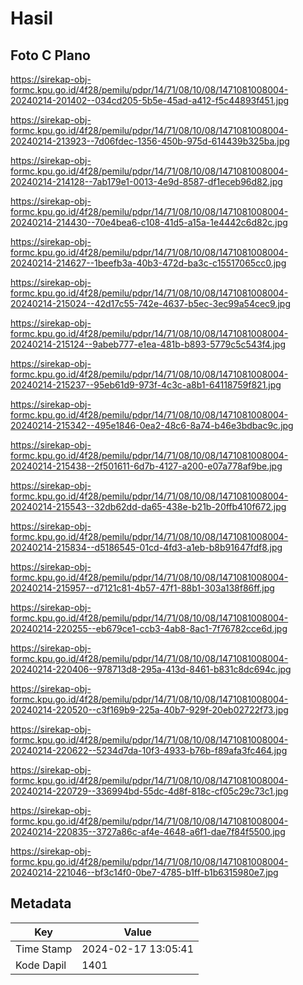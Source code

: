 # Hasil

## Foto C Plano

https://sirekap-obj-formc.kpu.go.id/4f28/pemilu/pdpr/14/71/08/10/08/1471081008004-20240214-201402--034cd205-5b5e-45ad-a412-f5c44893f451.jpg

https://sirekap-obj-formc.kpu.go.id/4f28/pemilu/pdpr/14/71/08/10/08/1471081008004-20240214-213923--7d06fdec-1356-450b-975d-614439b325ba.jpg

https://sirekap-obj-formc.kpu.go.id/4f28/pemilu/pdpr/14/71/08/10/08/1471081008004-20240214-214128--7ab179e1-0013-4e9d-8587-df1eceb96d82.jpg

https://sirekap-obj-formc.kpu.go.id/4f28/pemilu/pdpr/14/71/08/10/08/1471081008004-20240214-214430--70e4bea6-c108-41d5-a15a-1e4442c6d82c.jpg

https://sirekap-obj-formc.kpu.go.id/4f28/pemilu/pdpr/14/71/08/10/08/1471081008004-20240214-214627--1beefb3a-40b3-472d-ba3c-c15517065cc0.jpg

https://sirekap-obj-formc.kpu.go.id/4f28/pemilu/pdpr/14/71/08/10/08/1471081008004-20240214-215024--42d17c55-742e-4637-b5ec-3ec99a54cec9.jpg

https://sirekap-obj-formc.kpu.go.id/4f28/pemilu/pdpr/14/71/08/10/08/1471081008004-20240214-215124--9abeb777-e1ea-481b-b893-5779c5c543f4.jpg

https://sirekap-obj-formc.kpu.go.id/4f28/pemilu/pdpr/14/71/08/10/08/1471081008004-20240214-215237--95eb61d9-973f-4c3c-a8b1-64118759f821.jpg

https://sirekap-obj-formc.kpu.go.id/4f28/pemilu/pdpr/14/71/08/10/08/1471081008004-20240214-215342--495e1846-0ea2-48c6-8a74-b46e3bdbac9c.jpg

https://sirekap-obj-formc.kpu.go.id/4f28/pemilu/pdpr/14/71/08/10/08/1471081008004-20240214-215438--2f501611-6d7b-4127-a200-e07a778af9be.jpg

https://sirekap-obj-formc.kpu.go.id/4f28/pemilu/pdpr/14/71/08/10/08/1471081008004-20240214-215543--32db62dd-da65-438e-b21b-20ffb410f672.jpg

https://sirekap-obj-formc.kpu.go.id/4f28/pemilu/pdpr/14/71/08/10/08/1471081008004-20240214-215834--d5186545-01cd-4fd3-a1eb-b8b91647fdf8.jpg

https://sirekap-obj-formc.kpu.go.id/4f28/pemilu/pdpr/14/71/08/10/08/1471081008004-20240214-215957--d7121c81-4b57-47f1-88b1-303a138f86ff.jpg

https://sirekap-obj-formc.kpu.go.id/4f28/pemilu/pdpr/14/71/08/10/08/1471081008004-20240214-220255--eb679ce1-ccb3-4ab8-8ac1-7f76782cce6d.jpg

https://sirekap-obj-formc.kpu.go.id/4f28/pemilu/pdpr/14/71/08/10/08/1471081008004-20240214-220406--978713d8-295a-413d-8461-b831c8dc694c.jpg

https://sirekap-obj-formc.kpu.go.id/4f28/pemilu/pdpr/14/71/08/10/08/1471081008004-20240214-220520--c3f169b9-225a-40b7-929f-20eb02722f73.jpg

https://sirekap-obj-formc.kpu.go.id/4f28/pemilu/pdpr/14/71/08/10/08/1471081008004-20240214-220622--5234d7da-10f3-4933-b76b-f89afa3fc464.jpg

https://sirekap-obj-formc.kpu.go.id/4f28/pemilu/pdpr/14/71/08/10/08/1471081008004-20240214-220729--336994bd-55dc-4d8f-818c-cf05c29c73c1.jpg

https://sirekap-obj-formc.kpu.go.id/4f28/pemilu/pdpr/14/71/08/10/08/1471081008004-20240214-220835--3727a86c-af4e-4648-a6f1-dae7f84f5500.jpg

https://sirekap-obj-formc.kpu.go.id/4f28/pemilu/pdpr/14/71/08/10/08/1471081008004-20240214-221046--bf3c14f0-0be7-4785-b1ff-b1b6315980e7.jpg


## Metadata

| Key        | Value               |
| ---------- | ------------------- |
| Time Stamp | 2024-02-17 13:05:41 |
| Kode Dapil | 1401                |



